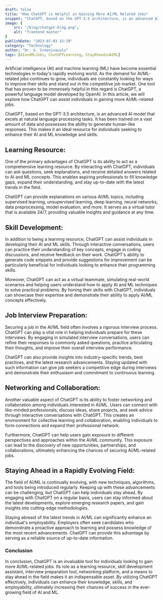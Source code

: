 ```yaml
---
draft: false
title: "How ChatGPT is Helpful in Gaining More AI/ML Related Jobs"
snippet: "ChatGPT, based on the GPT-3.5 architecture, is an advanced AI model that excels at natural language processing tasks. It has been trained on a vast amount of data and possesses the ability to generate human-like responses. This makes it an ideal resource for individuals seeking to enhance their AI and ML knowledge and skills."
image: {
    src: "/blog/chatgpt-blog.png",
    alt: "frontend master"
}
publishDate: "2023-07-03 15:39"
category: "Technology"
author: "Dr. G. Sreenivasulu"
tags: [AIandMLJobs, ChatGPTLearning, StayAheadinAIML]
---
```


Artificial intelligence (AI) and machine learning (ML) have become essential technologies in today's rapidly evolving world. As the demand for AI/ML-related jobs continues to grow, individuals are constantly looking for ways to improve their skills and stand out in the competitive job market. One tool that has proven to be immensely helpful in this regard is ChatGPT, a powerful language model developed by OpenAI. In this article, we will explore how ChatGPT can assist individuals in gaining more AI/ML-related jobs.

ChatGPT, based on the GPT-3.5 architecture, is an advanced AI model that excels at natural language processing tasks. It has been trained on a vast amount of data and possesses the ability to generate human-like responses. This makes it an ideal resource for individuals seeking to enhance their AI and ML knowledge and skills.

## Learning Resource:

One of the primary advantages of ChatGPT is its ability to act as a comprehensive learning resource. By interacting with ChatGPT, individuals can ask questions, seek explanations, and receive detailed answers related to AI and ML concepts. This enables aspiring professionals to fill knowledge gaps, expand their understanding, and stay up-to-date with the latest trends in the field.

ChatGPT can provide explanations on various AI/ML topics, including supervised learning, unsupervised learning, deep learning, neural networks, data preprocessing, model evaluation, and more. It serves as a virtual tutor that is available 24/7, providing valuable insights and guidance at any time.

## Skill Development:

In addition to being a learning resource, ChatGPT can assist individuals in developing their AI and ML skills. Through interactive conversations, users can practice their understanding of key concepts, engage in coding discussions, and receive feedback on their work. ChatGPT's ability to generate code snippets and provide suggestions for improvement can be particularly beneficial for individuals looking to enhance their programming skills.

Moreover, ChatGPT can act as a virtual teammate, simulating real-world scenarios and helping users understand how to apply AI and ML techniques to solve practical problems. By honing their skills with ChatGPT, individuals can showcase their expertise and demonstrate their ability to apply AI/ML concepts effectively.

## Job Interview Preparation:

Securing a job in the AI/ML field often involves a rigorous interview process. ChatGPT can play a vital role in helping individuals prepare for these interviews. By engaging in simulated interview conversations, users can refine their responses to commonly asked questions, practice articulating their thoughts, and improve their overall interview performance.

ChatGPT can also provide insights into industry-specific trends, best practices, and the latest research advancements. Staying updated with such information can give job seekers a competitive edge during interviews and demonstrate their enthusiasm and commitment to continuous learning.

## Networking and Collaboration:

Another valuable aspect of ChatGPT is its ability to foster networking and collaboration among individuals interested in AI/ML. Users can connect with like-minded professionals, discuss ideas, share projects, and seek advice through interactive conversations with ChatGPT. This creates an environment for collective learning and collaboration, enabling individuals to form connections and expand their professional network.

Furthermore, ChatGPT can help users gain exposure to different perspectives and approaches within the AI/ML community. This exposure can lead to the discovery of new opportunities, partnerships, and collaborations, ultimately enhancing the chances of securing AI/ML-related jobs.

## Staying Ahead in a Rapidly Evolving Field:

The field of AI/ML is continually evolving, with new techniques, algorithms, and tools being introduced regularly. Keeping up with these advancements can be challenging, but ChatGPT can help individuals stay ahead. By engaging with ChatGPT on a regular basis, users can stay informed about the latest developments, explore emerging research papers, and gain insights into cutting-edge methodologies.

Staying abreast of the latest trends in AI/ML can significantly enhance an individual's employability. Employers often seek candidates who demonstrate a proactive approach to learning and possess knowledge of the most recent advancements. ChatGPT can provide this advantage by serving as a reliable source of up-to-date information.

### Conclusion

In conclusion, ChatGPT is an invaluable tool for individuals looking to gain more AI/ML-related jobs. Its role as a learning resource, skill development assistant, interview preparation tool, networking platform, and a means to stay ahead in the field makes it an indispensable asset. By utilizing ChatGPT effectively, individuals can enhance their knowledge, skills, and employability, ultimately increasing their chances of success in the ever-growing field of AI and ML.